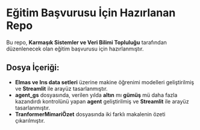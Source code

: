 # Eğitim Başvurusu İçin Hazırlanan Repo
Bu repo, **Karmaşık Sistemler ve Veri Bilimi Topluluğu** tarafından düzenlenecek olan eğitim başvurusu için hazırlanmıştır.

## Dosya İçeriği:
- **Elmas ve Irıs data setleri** üzerine makine öğrenimi modelleri geliştirilmiş ve **Streamlit** ile arayüz tasarlanmıştır.
- **agent_gs** dosyasında, verilen yılda **altın** mı **gümüş** mü daha fazla kazandırdı kontrolünü yapan **agent** geliştirilmiş ve **Streamlit** ile arayüz tasarlanmıştır.
- **TranformerMimariÖzet** dosyasında iki farklı makalenin özeti çıkarılmıştır.

